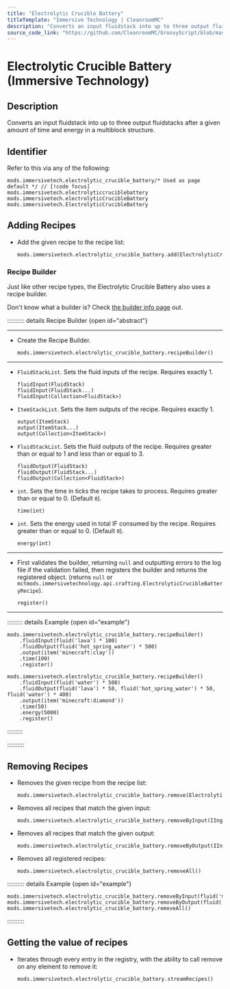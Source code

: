 ```yaml
---
title: "Electrolytic Crucible Battery"
titleTemplate: "Immersive Technology | CleanroomMC"
description: "Converts an input fluidstack into up to three output fluidstacks after a given amount of time and energy in a multiblock structure."
source_code_link: "https://github.com/CleanroomMC/GroovyScript/blob/master/src/main/java/com/cleanroommc/groovyscript/compat/mods/immersivetechnology/ElectrolyticCrucibleBattery.java"
---
```


# Electrolytic Crucible Battery (Immersive Technology)

## Description

Converts an input fluidstack into up to three output fluidstacks after a given amount of time and energy in a multiblock structure.

## Identifier

Refer to this via any of the following:

```groovy:no-line-numbers {1}
mods.immersivetech.electrolytic_crucible_battery/* Used as page default */ // [!code focus]
mods.immersivetech.electrolyticcruciblebattery
mods.immersivetech.electrolyticCrucibleBattery
mods.immersivetech.ElectrolyticCrucibleBattery
```


## Adding Recipes

- Add the given recipe to the recipe list:

    ```groovy:no-line-numbers
    mods.immersivetech.electrolytic_crucible_battery.add(ElectrolyticCrucibleBatteryRecipe)
    ```


### Recipe Builder

Just like other recipe types, the Electrolytic Crucible Battery also uses a recipe builder.

Don't know what a builder is? Check [the builder info page](../../getting_started/builder.md) out.

:::::::::: details Recipe Builder {open id="abstract"}

---

- Create the Recipe Builder.

    ```groovy:no-line-numbers
    mods.immersivetech.electrolytic_crucible_battery.recipeBuilder()
    ```

---

- `FluidStackList`. Sets the fluid inputs of the recipe. Requires exactly 1.

    ```groovy:no-line-numbers
    fluidInput(FluidStack)
    fluidInput(FluidStack...)
    fluidInput(Collection<FluidStack>)
    ```

- `ItemStackList`. Sets the item outputs of the recipe. Requires exactly 1.

    ```groovy:no-line-numbers
    output(ItemStack)
    output(ItemStack...)
    output(Collection<ItemStack>)
    ```

- `FluidStackList`. Sets the fluid outputs of the recipe. Requires greater than or equal to 1 and less than or equal to 3.

    ```groovy:no-line-numbers
    fluidOutput(FluidStack)
    fluidOutput(FluidStack...)
    fluidOutput(Collection<FluidStack>)
    ```

- `int`. Sets the time in ticks the recipe takes to process. Requires greater than or equal to 0. (Default `0`).

    ```groovy:no-line-numbers
    time(int)
    ```

- `int`. Sets the energy used in total IF consumed by the recipe. Requires greater than or equal to 0. (Default `0`).

    ```groovy:no-line-numbers
    energy(int)
    ```

---

- First validates the builder, returning `null` and outputting errors to the log file if the validation failed, then registers the builder and returns the registered object. (returns `null` or `mctmods.immersivetechnology.api.crafting.ElectrolyticCrucibleBatteryRecipe`).

    ```groovy:no-line-numbers
    register()
    ```

---

::::::::: details Example {open id="example"}
```groovy:no-line-numbers
mods.immersivetech.electrolytic_crucible_battery.recipeBuilder()
    .fluidInput(fluid('lava') * 100)
    .fluidOutput(fluid('hot_spring_water') * 500)
    .output(item('minecraft:clay'))
    .time(100)
    .register()

mods.immersivetech.electrolytic_crucible_battery.recipeBuilder()
    .fluidInput(fluid('water') * 500)
    .fluidOutput(fluid('lava') * 50, fluid('hot_spring_water') * 50, fluid('water') * 400)
    .output(item('minecraft:diamond'))
    .time(50)
    .energy(5000)
    .register()
```

:::::::::

::::::::::

## Removing Recipes

- Removes the given recipe from the recipe list:

    ```groovy:no-line-numbers
    mods.immersivetech.electrolytic_crucible_battery.remove(ElectrolyticCrucibleBatteryRecipe)
    ```

- Removes all recipes that match the given input:

    ```groovy:no-line-numbers
    mods.immersivetech.electrolytic_crucible_battery.removeByInput(IIngredient)
    ```

- Removes all recipes that match the given output:

    ```groovy:no-line-numbers
    mods.immersivetech.electrolytic_crucible_battery.removeByOutput(IIngredient)
    ```

- Removes all registered recipes:

    ```groovy:no-line-numbers
    mods.immersivetech.electrolytic_crucible_battery.removeAll()
    ```

:::::::::: details Example {open id="example"}
```groovy:no-line-numbers
mods.immersivetech.electrolytic_crucible_battery.removeByInput(fluid('moltensalt'))
mods.immersivetech.electrolytic_crucible_battery.removeByOutput(fluid('chlorine'))
mods.immersivetech.electrolytic_crucible_battery.removeAll()
```

::::::::::

## Getting the value of recipes

- Iterates through every entry in the registry, with the ability to call remove on any element to remove it:

    ```groovy:no-line-numbers
    mods.immersivetech.electrolytic_crucible_battery.streamRecipes()
    ```
